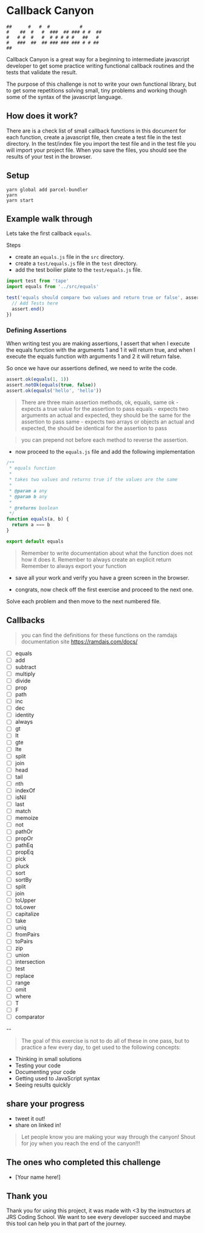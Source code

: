 # Callback Canyon

```
##      #   #  #           #
#    ##  #   #  ###  ## ### # #  ##
#   # #  #   #  # # # # #   ##   #
#   ###  ##  ## ### ### ### # # ##
##
```

Callback Canyon is a great way for a beginning to intermediate javascript developer to get some practice writing functional callback routines and the tests that validate the result.

The purpose of this challenge is not to write your own functional library, but to get some repetitions solving small, tiny problems and working though some of the syntax of the javascript language.

## How does it work?

There are is a check list of small callback functions in this document for each function, create a javascript file, then create a test file in the test directory. In the test/index file you import the test file and in the test file you will import your project file. When you save the files, you should see the results of your test in the browser.

## Setup

```
yarn global add parcel-bundler
yarn
yarn start
```

## Example walk through

Lets take the first callback `equals`.

Steps

* create an `equals.js` file in the `src` directory.
* create a `test/equals.js` file in the `test` directory.
* add the test boilier plate to the `test/equals.js` file.

```js
import test from 'tape'
import equals from '../src/equals'

test('equals should compare two values and return true or false', assert => {
  // Add Tests here
  assert.end()
})
```

### Defining Assertions

When writing test you are making assertions, I assert that when I execute the equals function with the arguments 1 and 1 it will return true, and when I execute the equals function with arguments 1 and 2 it will return false.

So once we have our assertions defined, we need to write the code.

```js
assert.ok(equals(1, 1))
assert.notOk(equals(true, false))
assert.ok(equals('hello', 'hello'))
```

> There are three main assertion methods, ok, equals, same
> ok - expects a true value for the assertion to pass
> equals - expects two arguments an actual and expected, they should be the same for the assertion to pass
> same - expects two arrays or objects an actual and expected, the should be identical for the assertion to pass

> you can prepend not before each method to reverse the assertion.

* now proceed to the `equals.js` file and add the following implementation

```js
/**
 * equals function
 *
 * takes two values and returns true if the values are the same
 *
 * @param a any
 * @param b any
 *
 * @returns boolean
 */
function equals(a, b) {
  return a === b
}

export default equals
```

> Remember to write documentation about what the function does
> not how it does it.
> Remember to always create an explicit return
> Remember to always export your function

* save all your work and verify you have a green screen in the browser.

* congrats, now check off the first exercise and proceed to the next one.

Solve each problem and then move to the next numbered file.

## Callbacks

> you can find the definitions for these functions on the ramdajs documentation site
> https://ramdajs.com/docs/

* [ ] equals
* [ ] add
* [ ] subtract
* [ ] multiply
* [ ] divide
* [ ] prop
* [ ] path
* [ ] inc
* [ ] dec
* [ ] identity
* [ ] always
* [ ] gt
* [ ] lt
* [ ] gte
* [ ] lte
* [ ] split
* [ ] join
* [ ] head
* [ ] tail
* [ ] nth
* [ ] indexOf
* [ ] isNil
* [ ] last
* [ ] match
* [ ] memoize
* [ ] not
* [ ] pathOr
* [ ] propOr
* [ ] pathEq
* [ ] propEq
* [ ] pick
* [ ] pluck
* [ ] sort
* [ ] sortBy
* [ ] split
* [ ] join
* [ ] toUpper
* [ ] toLower
* [ ] capitalize
* [ ] take
* [ ] uniq
* [ ] fromPairs
* [ ] toPairs
* [ ] zip
* [ ] union
* [ ] intersection
* [ ] test
* [ ] replace
* [ ] range
* [ ] omit
* [ ] where
* [ ] T
* [ ] F
* [ ] comparator

--

> The goal of this exercise is not to do all of these in one pass, but to practice a few every day, to get used to the following concepts:

* Thinking in small solutions
* Testing your code
* Documenting your code
* Getting used to JavaScript syntax
* Seeing results quickly

## share your progress

* tweet it out!
* share on linked in!

> Let people know you are making your way through the canyon! Shout for joy when you reach the end of the canyon!!!

## The ones who completed this challenge

* [Your name here!]

## Thank you

Thank you for using this project, it was made with <3 by the instructors at JRS Coding School. We want to see every developer succeed and maybe this tool can help you in that part of the journey.
